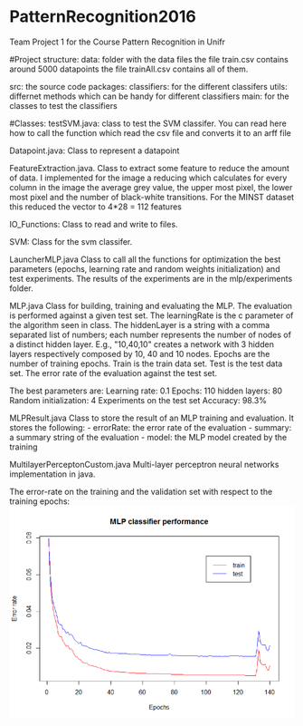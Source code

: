 # PatternRecognition2016
Team Project 1 for the Course Pattern Recognition in Unifr 

#Project structure:
data: 	folder with the data files
	the file train.csv contains around 5000 datapoints
	the file trainAll.csv contains all of them.

src:	the source code
  packages: 
	classifiers: for the different classifers
	utils: differnet methods which can be handy for different classifiers
	main: for the classes to test the classifiers 

#Classes:
testSVM.java:
class to test the SVM classifer. You can read here how to call 
the function which read the csv file and converts it to an arff file

Datapoint.java:
Class to represent a datapoint 

FeatureExtraction.java.
Class to extract some feature to reduce the amount of data.
I implemented for the image a reducing which calculates for every column
in the image the average grey value, the upper most pixel, the lower most pixel
and the number of black-white transitions.
For the MINST dataset this reduced the vector to 4*28 = 112 features

IO_Functions:
Class to read and write to files.

SVM:
Class for the svm classifer. 


LauncherMLP.java
Class to call all the functions for optimization the best parameters (epochs, learning rate and random weights initialization) and test experiments. The results of the experiments are in the mlp/experiments folder.


MLP.java
Class for building, training and evaluating the MLP. The evaluation is performed against a given test set.
The learningRate is the c parameter of the algorithm seen in class. 
The hiddenLayer is a string with a comma separated list of numbers; each number represents the number of nodes of a distinct hidden layer. E.g., "10,40,10" creates a network with 3 hidden layers respectively composed by 10, 40 and 10 nodes.
Epochs are the number of training epochs.
Train is the train data set.
Test is the test data set.
The error rate of the evaluation against the test set.

The best parameters are:
Learning rate: 0.1
Epochs: 110
hidden layers: 80
Random initialization: 4
Experiments on the test set
Accuracy: 98.3%

MLPResult.java
Class to store the result of an MLP training and evaluation.
It stores the following:
	- errorRate: the error rate of the evaluation
	- summary: a summary string of the evaluation
	- model: the MLP model created by the training
	
MultilayerPerceptonCustom.java
Multi-layer perceptron neural networks implementation in java.

The error-rate on the training and the validation set with respect to the
training epochs:
![alt text](mlp/experiments/plot.png)


